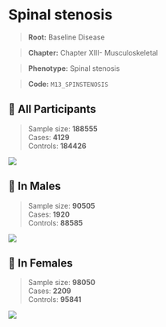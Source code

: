 # Spinal stenosis

> **Root:** Baseline Disease  

> **Chapter:** Chapter XIII- Musculoskeletal  

> **Phenotype:** Spinal stenosis  

> **Code:** `M13_SPINSTENOSIS`

## 🧪 All Participants  
> Sample size: **188555**  
> Cases: **4129**  
> Controls: **184426**
<img src="/Disease/Figures/ALL/Incidence/M13_SPINSTENOSIS.png"/>
<CsvTable src="/Disease_Data/ALL/Incidence/COX_M13_SPINSTENOSIS.csv" label="🔍 View full results" />

## 👨 In Males  
> Sample size: **90505**  
> Cases: **1920**  
> Controls: **88585**
<img src="/Disease/Figures/Male/Incidence/M13_SPINSTENOSIS.png"/>
<CsvTable src="/Disease_Data/Male/Incidence/COX_M13_SPINSTENOSIS.csv" label="🔍 View full results" />

## 👩 In Females  
> Sample size: **98050**  
> Cases: **2209**  
> Controls: **95841**
<img src="/Disease/Figures/Female/Incidence/M13_SPINSTENOSIS.png"/>
<CsvTable src="/Disease_Data/Female/Incidence/COX_M13_SPINSTENOSIS.csv" label="🔍 View full results" />
